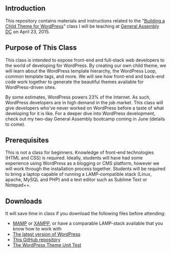 ## Introduction

This repository contains materials and instructions related to the "[Building a Child Theme for WordPress](https://generalassemb.ly/education/building-a-child-theme-for-wordpress/washington-dc/12231)" class I will be teaching at [General Assembly DC](http://generalassemb.ly) on April 23, 2015.

## Purpose of This Class

This class is intended to expose front-end and full-stack web developers to the world of developing for WordPress. By creating our own child theme, we will learn about the WordPress template hierarchy, the WordPress Loop, common template tags, and more. We will see how front-end and back-end code work together to generate the beautiful themes available for WordPress-driven sites.

By some estimates, WordPress powers 23% of the Internet. As such, WordPress developers are in high demand in the job market. This class will give developers who've never worked on WordPress before a taste of what developing for it is like. For a deeper dive into WordPress development, check out my two-day General Assembly bootcamp coming in June (details to come).

## Prerequisites

This is not a class for beginners. Knowledge of front-end technologies (HTML and CSS) is required. Ideally, students will have had some experience using WordPress as a blogging or CMS platform, however we will work through the installation process together. Students will be required to bring a laptop capable of running a LAMP-compatible stack (Linux, apache, MySQL and PHP) and a text editor such as Sublime Text or Notepad++.

## Downloads

It will save time in class if you download the following files before attending:

* [MAMP](https://www.mamp.info/en/) or [XAMPP](https://www.apachefriends.org/index.html), or have a comparable LAMP-stack available that you know how to work with
* [The latest version of WordPress](https://wordpress.org/latest.zip)
* [This GitHub repository](https://github.com/taupecat/ga-wordpress-class/archive/master.zip)
* [The WordPress Theme Unit Test](https://wpcom-themes.svn.automattic.com/demo/theme-unit-test-data.xml)


